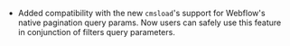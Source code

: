 - Added compatibility with the new `cmsload`'s support for Webflow's native pagination query params.
  Now users can safely use this feature in conjunction of filters query parameters.
